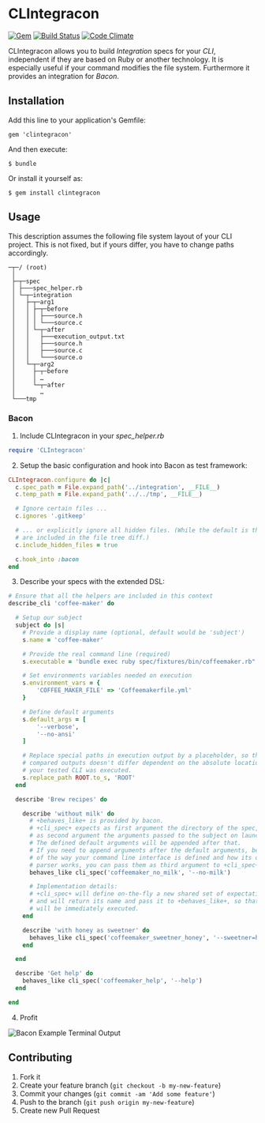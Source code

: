 # CLIntegracon

[![Gem](https://img.shields.io/gem/v/clintegracon.svg?style=flat)](http://rubygems.org/gems/clintegracon)
[![Build Status](https://img.shields.io/travis/mrackwitz/CLIntegracon/master.svg?style=flat)](https://travis-ci.org/mrackwitz/CLIntegracon)
[![Code Climate](https://img.shields.io/codeclimate/github/mrackwitz/CLIntegracon.svg?style=flat)](https://codeclimate.com/github/mrackwitz/CLIntegracon)

CLIntegracon allows you to build *Integration* specs for your *CLI*,
independent if they are based on Ruby or another technology.
It is especially useful if your command modifies the file system.
Furthermore it provides an integration for *Bacon*.


## Installation

Add this line to your application's Gemfile:

    gem 'clintegracon'

And then execute:

    $ bundle

Or install it yourself as:

    $ gem install clintegracon


## Usage

This description assumes the following file system layout of your CLI project.
This is not fixed, but if yours differ, you have to change paths accordingly.

```
─┬─/ (root)
 │
 ├─┬─spec
 │ ├───spec_helper.rb
 │ └─┬─integration
 │   ├─┬─arg1
 │   │ ├─┬─before
 │   │ │ ├───source.h
 │   │ │ └───source.c
 │   │ └─┬─after
 │   │   ├───execution_output.txt
 │   │   ├───source.h
 │   │   ├───source.c
 │   │   └───source.o
 │   └─┬─arg2
 │     ├─┬─before
 │     │ …
 │     └─┬─after
 │       …
 └───tmp
```

### Bacon

1. Include CLIntegracon in your *spec_helper.rb*

  ```ruby
  require 'CLIntegracon'
  ```

2. Setup the basic configuration and hook into Bacon as test framework:

  ```ruby
  CLIntegracon.configure do |c|
    c.spec_path = File.expand_path('../integration', __FILE__)
    c.temp_path = File.expand_path('../../tmp', __FILE__)

    # Ignore certain files ...
    c.ignores '.gitkeep'

    # ... or explicitly ignore all hidden files. (While the default is that they
    # are included in the file tree diff.)
    c.include_hidden_files = true

    c.hook_into :bacon
  end
  ```

3. Describe your specs with the extended DSL:

  ```ruby
  # Ensure that all the helpers are included in this context
  describe_cli 'coffee-maker' do

    # Setup our subject
    subject do |s|
      # Provide a display name (optional, default would be 'subject')
      s.name = 'coffee-maker'

      # Provide the real command line (required)
      s.executable = 'bundle exec ruby spec/fixtures/bin/coffeemaker.rb"'

      # Set environments variables needed on execution
      s.environment_vars = {
          'COFFEE_MAKER_FILE' => 'Coffeemakerfile.yml'
      }

      # Define default arguments
      s.default_args = [
          '--verbose',
          '--no-ansi'
      ]

      # Replace special paths in execution output by a placeholder, so that the
      # compared outputs doesn't differ dependent on the absolute location where
      # your tested CLI was executed.
      s.replace_path ROOT.to_s, 'ROOT'
    end

    describe 'Brew recipes' do

      describe 'without milk' do
        # +behaves_like+ is provided by bacon.
        # +cli_spec+ expects as first argument the directory of the spec, and
        # as second argument the arguments passed to the subject on launch.
        # The defined default arguments will be appended after that.
        # If you need to append arguments after the default arguments, because
        # of the way your command line interface is defined and how its option
        # parser works, you can pass them as third argument to +cli_spec+.
        behaves_like cli_spec('coffeemaker_no_milk', '--no-milk')

        # Implementation details:
        # +cli_spec+ will define on-the-fly a new shared set of expectations
        # and will return its name and pass it to +behaves_like+, so that it
        # will be immediately executed.
      end

      describe 'with honey as sweetner' do
        behaves_like cli_spec('coffeemaker_sweetner_honey', '--sweetner=honey')
      end

    end

    describe 'Get help' do
      behaves_like cli_spec('coffeemaker_help', '--help')
    end

  end
  ```

4. Profit

  ![Bacon Example Terminal Output](/../assets/term-output-bacon.png?raw=true)


## Contributing

1. Fork it
2. Create your feature branch (`git checkout -b my-new-feature`)
3. Commit your changes (`git commit -am 'Add some feature'`)
4. Push to the branch (`git push origin my-new-feature`)
5. Create new Pull Request
